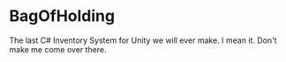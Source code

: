 # BagOfHolding
The last C# Inventory System for Unity we will ever make. I mean it. Don't make me come over there. 
